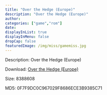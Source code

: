 ```yaml
---
title: "Over the Hedge (Europe)"
description: "Over the Hedge (Europe)"
author: 
categories: ["game","rom"]
date: 
displayInList: true
displayInMenu: false
dropCap: false
featuredImage: /img/miss/gamemiss.jpg
---
```


Description: Over the Hedge (Europe)

Download: <a style="text-decoration:underline;" href="https://mega.nz/#!zDZChCpK!KS4r01UJh4xHodIBd28-Tdyt8_jqgXSlG20n4A8dQX4" target = "_blank" rel = "nofollow" > Over the Hedge (Europe)</a>

Size: 8388608

MD5: 0F7F9DC0C967029F8686ECE3B9385C71

